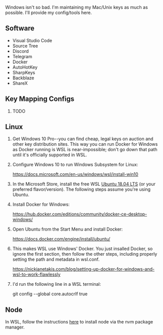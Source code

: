 Windows isn't so bad. I'm maintaining my Mac/Unix keys as much as possible. I'll provide my config/tools here.

## Software

- Visual Studio Code
- Source Tree
- Discord
- Telegram
- Docker
- AutoHotKey
- SharpKeys
- Backblaze
- ShareX

## Key Mapping Configs

1. TODO

## Linux

1. Get Windows 10 Pro--you can find cheap, legal keys on auction and other key distribution sites. This way you can run Docker for Windows as Docker running is WSL is near-impossible; don't go down that path until it's officially supported in WSL.

1. Configure Windows 10 to run Windows Subsystem for Linux:

    https://docs.microsoft.com/en-us/windows/wsl/install-win10

1. In the Microsoft Store, install the free WSL [Ubuntu 18.04 LTS](https://www.microsoft.com/store/apps/9N9TNGVNDL3Q) (or your preferred flavor/version). The following steps assume you're using Ubuntu.

1. Install Docker for Windows:

    https://hub.docker.com/editions/community/docker-ce-desktop-windows/

1. Open Ubuntu from the Start Menu and install Docker:

    https://docs.docker.com/engine/install/ubuntu/

1. This makes WSL use Windows' Docker. You just insalled Docker, so ignore the first section, then follow the other steps, including properly setting the path and metadata in wsl.conf.

    https://nickjanetakis.com/blog/setting-up-docker-for-windows-and-wsl-to-work-flawlessly

1. I'd run the following line in a WSL terminal:

    git config --global core.autocrlf true

## Node

In WSL, follow the instructions [here](https://github.com/nvm-sh/nvm) to install node via the nvm package manager.
